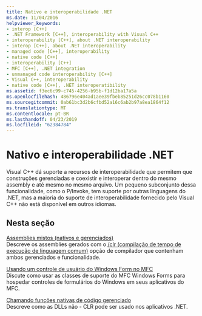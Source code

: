 ```yaml
---
title: Nativo e interoperabilidade .NET
ms.date: 11/04/2016
helpviewer_keywords:
- interop [C++]
- .NET Framework [C++], interoperability with Visual C++
- interoperability [C++], about .NET interoperability
- interop [C++], about .NET interoperability
- managed code [C++], interoperability
- native code [C++]
- interoperability [C++]
- MFC [C++], .NET integration
- unmanaged code interoperability [C++]
- Visual C++, interoperability
- native code [C++], .NET interoperatibility
ms.assetid: f3ec6c99-c745-4256-b95b-f1d12ba17a5a
ms.openlocfilehash: 486796e404ad1aee39fbeb85251d26cc078b1160
ms.sourcegitcommit: 0ab61bc3d2b6cfbd52a16c6ab2b97a8ea1864f12
ms.translationtype: MT
ms.contentlocale: pt-BR
ms.lasthandoff: 04/23/2019
ms.locfileid: "62384784"
---
```

# <a name="native-and-net-interoperability"></a>Nativo e interoperabilidade .NET

Visual C++ dá suporte a recursos de interoperabilidade que permitem que construções gerenciadas e coexistir e interoperar dentro do mesmo assembly e até mesmo no mesmo arquivo. Um pequeno subconjunto dessa funcionalidade, como o P/Invoke, tem suporte por outras linguagens do .NET, mas a maioria do suporte de interoperabilidade fornecido pelo Visual C++ não está disponível em outros idiomas.

## <a name="in-this-section"></a>Nesta seção

[Assemblies mistos (nativos e gerenciados)](../dotnet/mixed-native-and-managed-assemblies.md)<br/>
Descreve os assemblies gerados com o [/clr (compilação de tempo de execução de linguagem comum)](../build/reference/clr-common-language-runtime-compilation.md) opção de compilador que contenham ambos gerenciados e funcionalidade.

[Usando um controle de usuário do Windows Form no MFC](../dotnet/using-a-windows-form-user-control-in-mfc.md)<br/>
Discute como usar as classes de suporte do MFC Windows Forms para hospedar controles de formulários do Windows em seus aplicativos do MFC.

[Chamando funções nativas de código gerenciado](../dotnet/calling-native-functions-from-managed-code.md)<br/>
Descreve como as DLLs não - CLR pode ser usado nos aplicativos .NET.
